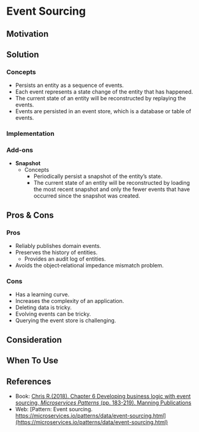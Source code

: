 # Event Sourcing

## Motivation

## Solution
### Concepts
- Persists an entity as a sequence of events.
- Each event represents a state change of the entity that has happened.
- The current state of an entity will be reconstructed by replaying the events.
- Events are persisted in an event store, which is a database or table of events.

### Implementation
### Add-ons
- **Snapshot**
   - Concepts
      - Periodically persist a snapshot of the entity’s state.
      - The current state of an entity will be reconstructed by loading the most recent snapshot and only the fewer events that have occurred since the snapshot was created.

## Pros & Cons
### Pros
- Reliably publishes domain events.
- Preserves the history of entities.
   - Provides an audit log of entities.
- Avoids the object‑relational impedance mismatch problem.


### Cons
- Has a learning curve.
- Increases the complexity of an application.
- Deleting data is tricky.
- Evolving events can be tricky.
- Querying the event store is challenging.

## Consideration
## When To Use
## References
- Book: [Chris R.(2018). Chapter 6 Developing business logic with event sourcing, *Microservices Patterns* (pp. 183-219). Manning Publications](https://www.manning.com/books/microservices-patterns)
- Web: [Pattern: Event sourcing. https://microservices.io/patterns/data/event-sourcing.html](https://microservices.io/patterns/data/event-sourcing.html)
